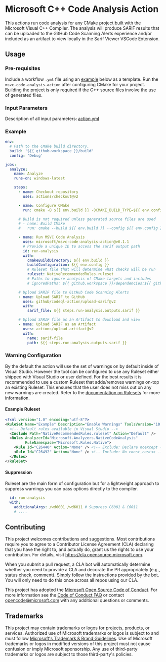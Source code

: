 # Microsoft C++ Code Analysis Action

This actions run code analysis for any CMake project built with the Microsoft Visual C++ Compiler. The analysis
will produce SARIF results that can be uploaded to the GitHub Code Scanning Alerts experience and/or included as
an artifact to view locally in the Sarif Viewer VSCode Extension.

## Usage

### Pre-requisites

Include a workflow `.yml` file using an [example](#example) below as a template. Run the `msvc-code-analysis-action`
after configuring CMake for your project. Building the project is only required if the C++ source files involve the use
of generated files.


### Input Parameters

Description of all input parameters: [action.yml](https://github.com/microsoft/msvc-code-analysis-action/blob/main/action.yml)

### Example

```yml
env:
  # Path to the CMake build directory.
  build: '${{ github.workspace }}/build'
  config: 'Debug'

jobs:
  analyze:
    name: Analyze
    runs-on: windows-latest

    steps:
      - name: Checkout repository
        uses: actions/checkout@v2

      - name: Configure CMake
        run: cmake -B ${{ env.build }} -DCMAKE_BUILD_TYPE=${{ env.config }}

      # Build is not required unless generated source files are used
      # - name: Build CMake
      #   run: cmake --build ${{ env.build }} --config ${{ env.config }}

      - name: Run MSVC Code Analysis
        uses: microsoft/msvc-code-analysis-action@v0.1.1
        # Provide a unique ID to access the sarif output path
        id: run-analysis
        with:
          cmakeBuildDirectory: ${{ env.build }}
          buildConfiguration: ${{ env.config }}
          # Ruleset file that will determine what checks will be run
          ruleset: NativeRecommendedRules.ruleset
          # Paths to ignore analysis of CMake targets and includes
          # ignoredPaths: ${{ github.workspace }}/dependencies;${{ github.workspace }}/test

      # Upload SARIF file to GitHub Code Scanning Alerts
      - name: Upload SARIF to GitHub
        uses: github/codeql-action/upload-sarif@v2
        with:
          sarif_file: ${{ steps.run-analysis.outputs.sarif }}

      # Upload SARIF file as an Artifact to download and view
      - name: Upload SARIF as an Artifact
        uses: actions/upload-artifact@v2
        with:
          name: sarif-file
          path: ${{ steps.run-analysis.outputs.sarif }}
```

### Warning Configuration

By the default the action will use the set of warnings on by default inside of Visual Studio. However the tool can be
configured to use any Ruleset either shipped with Visual Studio or user defined. For the best results it is
recommended to use a custom Ruleset that adds/removes warnings on-top an existing Ruleset. This ensures that the user
does not miss out on any new warnings are created. Refer to the
[documentation on Rulesets](https://docs.microsoft.com/cpp/code-quality/using-rule-sets-to-specify-the-cpp-rules-to-run)
for more information.

#### Example Ruleset

```xml
<?xml version="1.0" encoding="utf-8"?>
<RuleSet Name="Example" Description="Enable Warnings" ToolsVersion="10.0">
  <!-- Default rules available in Visual Studio -->
  <Include Path="NativeRecommendedRules.ruleset" Action="Default" />
  <Rules AnalyzerId="Microsoft.Analyzers.NativeCodeAnalysis"
         RuleNamespace="Microsoft.Rules.Native">
    <Rule Id="C26440" Action="None" /> <!-- Exclude: Declare noexcept -->
    <Rule Id="C26492" Action="None" /> <!-- Include: No const_cast<> -->
  </Rules>
</RuleSet>
```

#### Suppression

Ruleset are the main form of configuration but for a lightweight approach to suppress warnings you can pass options
directly to the compiler.

```yml
  id: run-analysis
  with:
    additionalArgs: /wd6001 /wd6011 # Suppress C6001 & C6011
    # ....
```

## Contributing

This project welcomes contributions and suggestions.  Most contributions require you to agree to a
Contributor License Agreement (CLA) declaring that you have the right to, and actually do, grant us
the rights to use your contribution. For details, visit https://cla.opensource.microsoft.com.

When you submit a pull request, a CLA bot will automatically determine whether you need to provide
a CLA and decorate the PR appropriately (e.g., status check, comment). Simply follow the instructions
provided by the bot. You will only need to do this once across all repos using our CLA.

This project has adopted the [Microsoft Open Source Code of Conduct](https://opensource.microsoft.com/codeofconduct/).
For more information see the [Code of Conduct FAQ](https://opensource.microsoft.com/codeofconduct/faq/) or
contact [opencode@microsoft.com](mailto:opencode@microsoft.com) with any additional questions or comments.

## Trademarks

This project may contain trademarks or logos for projects, products, or services. Authorized use of Microsoft 
trademarks or logos is subject to and must follow 
[Microsoft's Trademark & Brand Guidelines](https://www.microsoft.com/en-us/legal/intellectualproperty/trademarks/usage/general).
Use of Microsoft trademarks or logos in modified versions of this project must not cause confusion or imply Microsoft sponsorship.
Any use of third-party trademarks or logos are subject to those third-party's policies.
